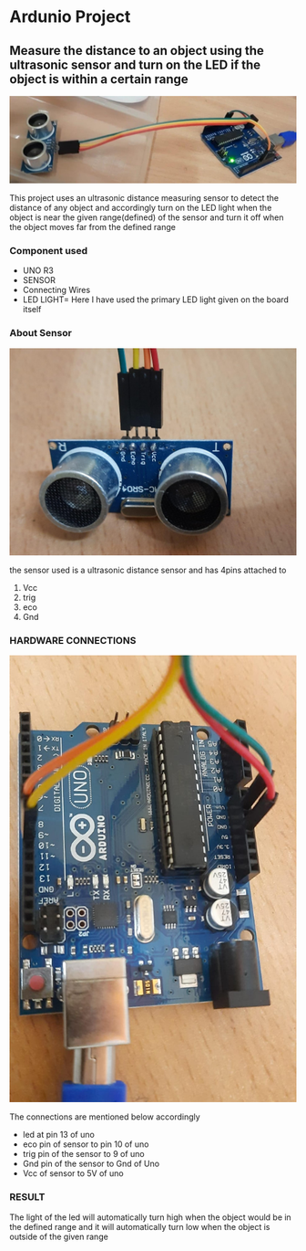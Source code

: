 <h1>Ardunio Project</h1>
<h2>Measure the distance to an object using the ultrasonic sensor and turn on the LED if the object is within a certain range
</h2>
<img src="./images/setup.jpg" alt="project image">
<p>This project uses an ultrasonic distance measuring sensor to detect the distance of any object and accordingly turn on the LED light when the object is near the given range(defined)  of the sensor and turn it off when the object moves far from the defined range</p>

<h3>Component used</h3>
<ul>
<li>UNO R3</li>
<li>SENSOR</li>
<li>Connecting Wires</li>
<li>LED LIGHT= Here I have used the primary LED light given on the board itself</li>
</ul>

<h3>About Sensor</h3>
<img src="./images/sensor.jpg" alt="sensor image">
<p>the sensor used is a ultrasonic distance sensor and has 4pins attached to </p>
<ol>
<li> Vcc</li>
<li>trig</li>
<li> eco</li>
<li>Gnd</li>
</ol>

<h3>HARDWARE CONNECTIONS</h3>
<img src="./images/board.jpg" alt="Image of component connection">
<p>The connections are mentioned below accordingly</p>
<ul>
<li>led at pin 13 of uno</li>
<li>eco pin of sensor to pin 10 of uno
</li>
<li>trig pin of the sensor to 9 of uno</li>
<li>Gnd pin of the sensor to Gnd of Uno</li>
<li>Vcc of sensor to 5V of uno</li>
</ul>
<h3>RESULT</h3>
<p>The light of the led will automatically turn high when the object would be in the defined range and it will automatically turn low when the object is outside of the given range</p>
